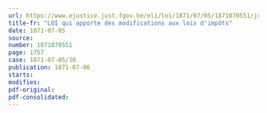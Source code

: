 ```yaml
---
url: https://www.ejustice.just.fgov.be/eli/loi/1871/07/05/1871070551/justel
title-fr: "LOI qui apporte des modifications aux lois d'impôts"
date: 1871-07-05
source:
number: 1871070551
page: 1757
case: 1871-07-05/30
publication: 1871-07-06
starts:
modifies:
pdf-original:
pdf-consolidated:
---
```


